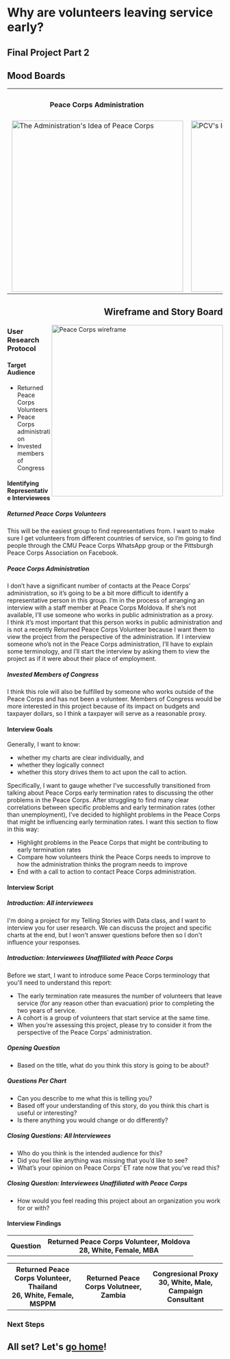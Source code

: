 <h1> Why are volunteers leaving service early? </h1>
<h2> Final Project Part 2 </h2>

<h2> Mood Boards </h2>
<table>
  <tr>
    <th> <h4> Peace Corps Administration</h4> </th>
    <th> <h4> Peace Corps Volunteers</h4> </th>
  </tr>
  <tr>
    <td> <img align="right" width="400" alt="The Administration's Idea of Peace Corps" src="https://user-images.githubusercontent.com/62813574/110652708-9cbc7b00-818a-11eb-86fc-68e75552c9ce.png">
      </td>
    <td> <img align="right" width="400" alt="PCV's Idea of Peace Corps" src="https://user-images.githubusercontent.com/62813574/110652726-a0500200-818a-11eb-840a-d1cdfff2c11d.png">
    </td>
  </tr>
  </table>
  
<h2 width="400" align="right"> Wireframe and Story Board </h2>

<img width="400" align="right" alt="Peace Corps wireframe" src= "https://user-images.githubusercontent.com/62813574/110637340-4ac02900-817b-11eb-8e46-6c33da7f343c.png">

<h3> User Research Protocol </h3>
<h4> Target Audience </h4> 
<ul>
  <li> Returned Peace Corps Volunteers </li>
  <li> Peace Corps administration </li>
  <li> Invested members of Congress </li>
  </ul>
<h4> Identifying Representative Interviewees </h4>
<h5> Returned Peace Corps Volunteers </h5>
<p> This will be the easiest group to find representatives from. I want to make sure I get volunteers from different countries of service, so I’m going to find people through the CMU Peace Corps WhatsApp group or the Pittsburgh Peace Corps Association on Facebook. </p>

<h5> Peace Corps Administration </h5>
<p> I don’t have a significant number of contacts at the Peace Corps’ administration, so it’s going to be a bit more difficult to identify a representative person in this group. I’m in the process of arranging an interview with a staff member at Peace Corps Moldova. If she’s not available, I’ll use someone who works in public administration as a proxy.
  <br> 
  I think it’s most important that this person works in public administration and is not a recently Returned Peace Corps Volunteer because I want them to view the project from the perspective of the administration. If I interview someone who’s not in the Peace Corps administration, I’ll have to explain some terminology, and I’ll start the interview by asking them to view the project as if it were about their place of employment.
        </p>
<h5> Invested Members of Congress </h5>    
<p> I think this role will also be fulfilled by someone who works outside of the Peace Corps and has not been a volunteer. Members of Congress would be more interested in this project because of its impact on budgets and taxpayer dollars, so I think a taxpayer will serve as a reasonable proxy. </p>
<h4> Interview Goals </h4>
<p> Generally, I want to know:
  <ul> 
    <li> whether my charts are clear individually, and </li>
    <li> whether they logically connect </li>
    <li> whether this story drives them to act upon the call to action. </li>
    </ul>
Specifically, I want to gauge whether I’ve successfully transitioned from talking about Peace Corps early termination rates to discussing the other problems in the Peace Corps. After struggling to find many clear correlations between specific problems and early termination rates (other than unemployment), I’ve decided to highlight problems in the Peace Corps that might be influencing early termination rates. I want this section to flow in this way:
<ul>
  <li> Highlight problems in the Peace Corps that might be contributing to early termination rates </li>
  <li> Compare how volunteers think the Peace Corps needs to improve to how the administration thinks the program needs to improve </li>
  <li> End with a call to action to contact Peace Corps administration. </li>
  </ul>
    </p>
<h4> Interview Script</h4>
<h5> Introduction: All interviewees</h5>
  <p> I'm doing a project for my Telling Stories with Data class, and I want to interview you for user research. We can discuss the project and specific charts at the end, but I won't answer questions before then so I don't influence your responses. </p>
<h5> Introduction: Interviewees Unaffiliated with Peace Corps </h5>
<p> Before we start, I want to introduce some Peace Corps terminology that you'll need to understand this report:
  <ul> 
    <li> The early termination rate measures the number of volunteers that leave service (for any reason other than evacuation) prior to completing the two years of service. </li>
    <li> A cohort is a group of volunteers that start service at the same time. </li>
    <li> When you’re assessing this project, please try to consider it from the perspective of the Peace Corps’ administration.</li>
</ul>
<h5> Opening Question </h5>
<ul> 
  <li> Based on the title, what do you think this story is going to be about? </li>
  </ul>
<h5> Questions Per Chart </h5>
<ul>
  <li> Can you describe to me what this is telling you? </li>
  <li> Based off your understanding of this story, do you think this chart is useful or interesting? </li>
  <li> Is there anything you would change or do differently? </li>
</ul>
<h5> Closing Questions: All Interviewees </h5>
<ul> 
  <li> Who do you think is the intended audience for this? </li>
  <li> Did you feel like anything was missing that you’d like to see? </li>
  <li> What’s your opinion on Peace Corps’ ET rate now that you’ve read this? </li>
</ul>
<h5> Closing Question: Interviewees Unaffiliated with Peace Corps </h5>
<ul> 
  <li> How would you feel reading this project about an organization you work for or with? </li>
  </ul>

<h4> Interview Findings </h4>
<table>
  <tr>
    <th> Question </th>
  <th> Returned Peace Corps Volunteer, Moldova 
    <br>
    28, White, Female, MBA
  </th>
    <tr> 
  </tr>
  </table>
  <table>
  <th>
    Returned Peace Corps Volunteer, Thailand
    <br>
    26, White, Female, MSPPM
  </th>
  <th>
    Returned Peace Corps Volutneer, Zambia
  </th>
  <th>
    Congresional Proxy
    <br>
    30, White, Male, Campaign Consultant</th>
</table>

<h3> Next Steps </h3>


  
<h2> All set? Let's <a href= "/portfolio">go home</a>! </h2>
